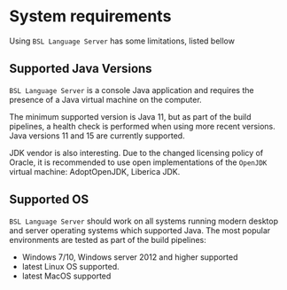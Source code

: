 # System requirements

Using `BSL Language Server` has some limitations, listed bellow

## Supported Java Versions

`BSL Language Server` is a console Java application and requires the presence of a Java virtual machine on the computer.

The minimum supported version is Java 11, but as part of the build pipelines, a health check is performed when using more recent versions. Java versions 11 and 15 are currently supported.

JDK vendor is also interesting. Due to the changed licensing policy of Oracle, it is recommended to use open implementations of the `OpenJDK` virtual machine: AdoptOpenJDK, Liberica JDK.

## Supported OS

`BSL Language Server` should work on all systems running modern desktop and server operating systems which supported Java. The most popular environments are tested as part of the build pipelines:

- Windows 7/10, Windows server 2012 and higher supported
- latest Linux OS supported.
- latest MacOS supported
